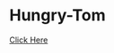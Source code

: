 # Hungry-Tom

 <a href="https://studio.code.org/projects/gamelab/Sxg_J-n7cEBDnpuxD9lAlgfcxk1yhGX4fSEMUlc9ZqA/">Click Here</a>
